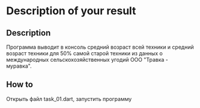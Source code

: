 # Description of your result



## Description

Программа выводит в консоль средний возраст всей техники и средний возраст техники для 50% самой старой техники из данных о международных сельскохозяйственных угодий ООО "Травка - муравка".

## How to

Открыть файл task_01.dart, запустить программу



